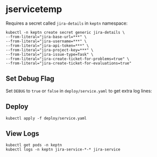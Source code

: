 # jservicetemp

Requires a secret called `jira-details` in `keptn` namespace:

```
kubectl -n keptn create secret generic jira-details \
--from-literal="jira-base-url=***" \
--from-literal="jira-username=***" \
--from-literal="jira-api-token=***" \
--from-literal="jira-project-key=***" \
--from-literal="jira-issue-type=Task" \
--from-literal="jira-create-ticket-for-problems=true" \
--from-literal="jira-create-ticket-for-evaluations=true"
```

## Set Debug Flag
Set `DEBUG` to `true` or `false` in `deploy/service.yaml` to get extra log lines:

## Deploy
```
kubectl apply -f deploy/service.yaml
```

## View Logs
```
kubectl get pods -n keptn
kubectl logs -n keptn jira-service-*-* jira-service
```

